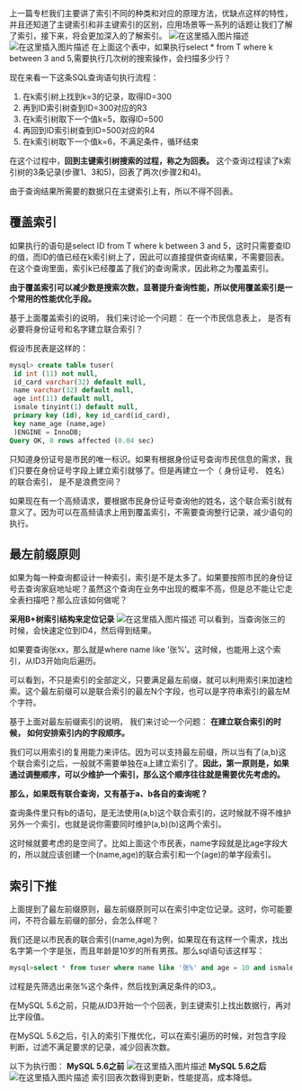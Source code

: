﻿上一篇专栏我们主要讲了索引不同的种类和对应的原理方法，优缺点这样的特性，并且还知道了主键索引和非主键索引的区别，应用场景等一系列的话题让我们了解了索引，接下来，将会更加深入的了解索引。
![在这里插入图片描述](https://img-blog.csdnimg.cn/20190730115130993.png)
![在这里插入图片描述](https://img-blog.csdnimg.cn/20190730115213489.png)
在上面这个表中，如果执行select * from T where k between 3 and 5,需要执行几次树的搜索操作，会扫描多少行？

现在来看一下这条SQL查询语句执行流程：

 1. 在k索引树上找到k=3的记录，取得ID=300
 2. 再到ID索引树查到ID=300对应的R3
 3. 在k索引树取下一个值k=5，取得ID=500
 4. 再回到ID索引树查到ID=500对应的R4
 5. 在k索引树取下一个值k=6，不满足条件，循环结束

在这个过程中，**回到主键索引树搜索的过程，称之为回表。** 这个查询过程读了k索引树的3条记录(步骤1、3和5)，回表了两次(步骤2和4)。

由于查询结果所需要的数据只在主键索引上有，所以不得不回表。

## 覆盖索引
如果执行的语句是select ID from T where k between 3 and 5，这时只需要查ID的值，而ID的值已经在k索引树上了，因此可以直接提供查询结果，不需要回表。在这个查询里面，索引k已经覆盖了我们的查询需求，因此称之为覆盖索引。

**由于覆盖索引可以减少数是搜索次数，显著提升查询性能，所以使用覆盖索引是一个常用的性能优化手段。**

基于上面覆盖索引的说明， 我们来讨论一个问题： 在一个市民信息表上， 是否有必要将身份证号和名字建立联合索引？

假设市民表是这样的：
```sql
mysql> create table tuser(
 id int (11) not null, 
 id_card varchar(32) default null, 
 name varchar(32) default null, 
 age int(11) default null, 
 ismale tinyint(1) default null, 
 primary key (id), key id_card(id_card), 
 key name_age (name,age) 
 )ENGINE = InnoDB;                      
Query OK, 0 rows affected (0.04 sec)
```
只知道身份证号是市民的唯一标识。如果有根据身份证号查询市民信息的需求，我们只要在身份证号字段上建立索引就够了。但是再建立一个（ 身份证号、 姓名） 的联合索引， 是不是浪费空间？

如果现在有一个高频请求，要根据市民身份证号查询他的姓名，这个联合索引就有意义了。因为可以在高频请求上用到覆盖索引，不需要查询整行记录，减少语句的执行。

## 最左前缀原则
如果为每一种查询都设计一种索引，索引是不是太多了。如果要按照市民的身份证号去查询家庭地址呢？虽然这个查询在业务中出现的概率不高，但是总不能让它走全表扫描吧？那么应该如何做呢？

**采用B+树索引结构来定位记录**
![在这里插入图片描述](https://img-blog.csdnimg.cn/20190730130816474.png?x-oss-process=image/watermark,type_ZmFuZ3poZW5naGVpdGk,shadow_10,text_aHR0cHM6Ly9ibG9nLmNzZG4ubmV0L3dlaXhpbl80NDI0MDM3MA==,size_16,color_FFFFFF,t_70)
可以看到，当查询张三的时候，会快速定位到ID4，然后得到结果。

如果要查询张xx，那么就是where name like ‘张%’。这时候，也能用上这个索引，从ID3开始向后遍历。

可以看到，不只是索引的全部定义，只要满足最左前缀，就可以利用索引来加速检索。这个最左前缀可以是联合索引的最左N个字段，也可以是字符串索引的最左M个字符。

基于上面对最左前缀索引的说明， 我们来讨论一个问题： **在建立联合索引的时候， 如何安排索引内的字段顺序。**

我们可以用索引的复用能力来评估。因为可以支持最左前缀，所以当有了(a,b)这个联合索引之后，一般就不需要单独在a上建立索引了。**因此，第一原则是，如果通过调整顺序，可以少维护一个索引，那么这个顺序往往就是需要优先考虑的。**

**那么，如果既有联合查询，又有基于a、b各自的查询呢？**

查询条件里只有b的语句，是无法使用(a,b)这个联合索引的，这时候就不得不维护另外一个索引，也就是说你需要同时维护(a,b)(b)这两个索引。

这时候就要考虑的是空间了。比如上面这个市民表，name字段就是比age字段大的，所以就应该创建一个(name,age)的联合索引和一个(age)的单字段索引。

## 索引下推
上面提到了最左前缀原则，最左前缀原则可以在索引中定位记录。这时，你可能要问，不符合最左前缀的部分，会怎么样呢？

我们还是以市民表的联合索引(name,age)为例，如果现在有这样一个需求，找出名字第一个字是张，而且年龄是10岁的所有男孩。那么sql语句该这样写：

```sql
mysql>select * from tuser where name like '张%' and age = 10 and ismale = 1;
```
过程是先筛选出来张%这个条件，然后找到满足条件的ID3,。

在MySQL 5.6之前，只能从ID3开始一个个回表，到主键索引上找出数据行，再对比字段值。

在MySQL 5.6之后，引入的索引下推优化，可以在索引遍历的时候，对包含字段判断，过滤不满足要求的记录，减少回表次数。

以下为执行图：
**MySQL 5.6之前**
![在这里插入图片描述](https://img-blog.csdnimg.cn/20190730132109139.png?x-oss-process=image/watermark,type_ZmFuZ3poZW5naGVpdGk,shadow_10,text_aHR0cHM6Ly9ibG9nLmNzZG4ubmV0L3dlaXhpbl80NDI0MDM3MA==,size_16,color_FFFFFF,t_70)
**MySQL 5.6之后**
![在这里插入图片描述](https://img-blog.csdnimg.cn/20190730132144229.png?x-oss-process=image/watermark,type_ZmFuZ3poZW5naGVpdGk,shadow_10,text_aHR0cHM6Ly9ibG9nLmNzZG4ubmV0L3dlaXhpbl80NDI0MDM3MA==,size_16,color_FFFFFF,t_70)
索引回表次数得到更新，性能提高，成本降低。
